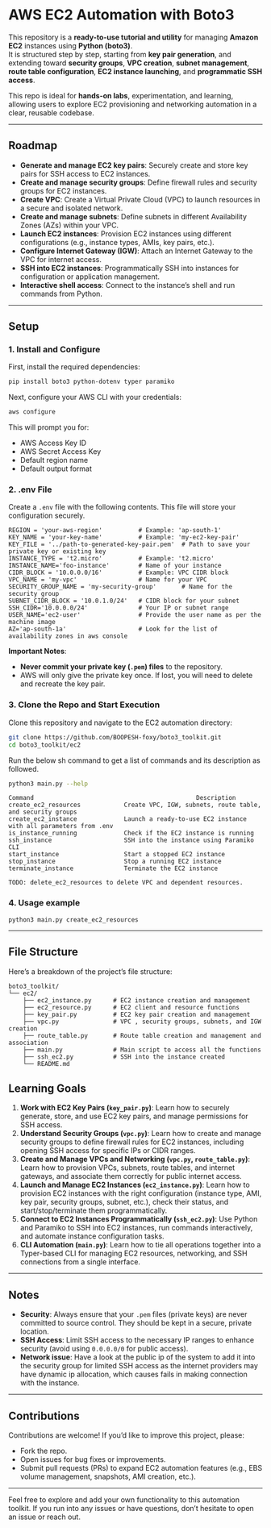
# AWS EC2 Automation with Boto3

This repository is a **ready-to-use tutorial and utility** for managing **Amazon EC2** instances using **Python (boto3)**.  
It is structured step by step, starting from **key pair generation**, and extending toward **security groups**, **VPC creation**, **subnet management**, **route table configuration**, **EC2 instance launching**, and **programmatic SSH access**.  

This repo is ideal for **hands-on labs**, experimentation, and learning, allowing users to explore EC2 provisioning and networking automation in a clear, reusable codebase.

---

## Roadmap

- **Generate and manage EC2 key pairs**: Securely create and store key pairs for SSH access to EC2 instances.
- **Create and manage security groups**: Define firewall rules and security groups for EC2 instances.
- **Create VPC**: Create a Virtual Private Cloud (VPC) to launch resources in a secure and isolated network.
- **Create and manage subnets**: Define subnets in different Availability Zones (AZs) within your VPC.
- **Launch EC2 instances**: Provision EC2 instances using different configurations (e.g., instance types, AMIs, key pairs, etc.).
- **Configure Internet Gateway (IGW)**: Attach an Internet Gateway to the VPC for internet access.
- **SSH into EC2 instances**: Programmatically SSH into instances for configuration or application management.
- **Interactive shell access**: Connect to the instance’s shell and run commands from Python.

---

## Setup

### 1. Install and Configure
First, install the required dependencies:

```bash
pip install boto3 python-dotenv typer paramiko
```

Next, configure your AWS CLI with your credentials:

```bash
aws configure
```

This will prompt you for:
- AWS Access Key ID
- AWS Secret Access Key
- Default region name
- Default output format

### 2. .env File
Create a `.env` file with the following contents. This file will store your configuration securely.

```env
REGION = 'your-aws-region'          # Example: 'ap-south-1'
KEY_NAME = 'your-key-name'          # Example: 'my-ec2-key-pair'
KEY_FILE = '../path-to-generated-key-pair.pem'  # Path to save your private key or existing key
INSTANCE_TYPE = 't2.micro'          # Example: 't2.micro'
INSTANCE_NAME='foo-instance'        # Name of your instance
CIDR_BLOCK = '10.0.0.0/16'          # Example: VPC CIDR block
VPC_NAME = 'my-vpc'                 # Name for your VPC
SECURITY_GROUP_NAME = 'my-security-group'       # Name for the security group
SUBNET_CIDR_BLOCK = '10.0.1.0/24'   # CIDR block for your subnet
SSH_CIDR='10.0.0.0/24'              # Your IP or subnet range
USER_NAME='ec2-user'                # Provide the user name as per the machine image
AZ='ap-south-1a'                    # Look for the list of availability zones in aws console
```

**Important Notes**:
- **Never commit your private key (`.pem`) files** to the repository.
- AWS will only give the private key once. If lost, you will need to delete and recreate the key pair.

### 3. Clone the Repo and Start Execution
Clone this repository and navigate to the EC2 automation directory:

```bash
git clone https://github.com/BOOPESH-foxy/boto3_toolkit.git
cd boto3_toolkit/ec2
```
Run the below sh command to get a list of commands and its description as followed.

```bash
python3 main.py --help
```
```
Command	                                            Description
create_ec2_resources	        Create VPC, IGW, subnets, route table, and security groups
create_ec2_instance	            Launch a ready-to-use EC2 instance with all parameters from .env
is_instance_running	            Check if the EC2 instance is running
ssh_instance	                SSH into the instance using Paramiko CLI
start_instance	                Start a stopped EC2 instance
stop_instance	                Stop a running EC2 instance
terminate_instance	            Terminate the EC2 instance

TODO: delete_ec2_resources to delete VPC and dependent resources.
```

### 4. Usage example
```
python3 main.py create_ec2_resources
```

---

## File Structure

Here’s a breakdown of the project’s file structure:

```
boto3_toolkit/
└── ec2/
    ├── ec2_instance.py      # EC2 instance creation and management
    ├── ec2_resource.py      # EC2 client and resource functions
    ├── key_pair.py          # EC2 key pair creation and management
    ├── vpc.py               # VPC , security groups, subnets, and IGW creation
    ├── route_table.py       # Route table creation and management and association
    ├── main.py              # Main script to access all the functions
    ├── ssh_ec2.py           # SSH into the instance created    
    └── README.md               
```

## Learning Goals

1. **Work with EC2 Key Pairs (`key_pair.py`)**: Learn how to securely generate, store, and use EC2 key pairs, and manage permissions for SSH access.  
2. **Understand Security Groups (`vpc.py`)**: Learn how to create and manage security groups to define firewall rules for EC2 instances, including opening SSH access for specific IPs or CIDR ranges.  
3. **Create and Manage VPCs and Networking (`vpc.py`, `route_table.py`)**: Learn how to provision VPCs, subnets, route tables, and internet gateways, and associate them correctly for public internet access.  
4. **Launch and Manage EC2 Instances (`ec2_instance.py`)**: Learn how to provision EC2 instances with the right configuration (instance type, AMI, key pair, security groups, subnet, etc.), check their status, and start/stop/terminate them programmatically.  
5. **Connect to EC2 Instances Programmatically (`ssh_ec2.py`)**: Use Python and Paramiko to SSH into EC2 instances, run commands interactively, and automate instance configuration tasks.  
6. **CLI Automation (`main.py`)**: Learn how to tie all operations together into a Typer-based CLI for managing EC2 resources, networking, and SSH connections from a single interface.

---

## Notes

- **Security**: Always ensure that your `.pem` files (private keys) are never committed to source control. They should be kept in a secure, private location.
- **SSH Access**: Limit SSH access to the necessary IP ranges to enhance security (avoid using `0.0.0.0/0` for public access).
- **Network issue**: Have a look at the public ip of the system to add it into the security group for limited SSH access as the internet providers may have dynamic ip allocation, which causes fails in making connection with the instance. 

---

## Contributions

Contributions are welcome! If you’d like to improve this project, please:
- Fork the repo.
- Open issues for bug fixes or improvements.
- Submit pull requests (PRs) to expand EC2 automation features (e.g., EBS volume management, snapshots, AMI creation, etc.).

---

Feel free to explore and add your own functionality to this automation toolkit. If you run into any issues or have questions, don’t hesitate to open an issue or reach out.
